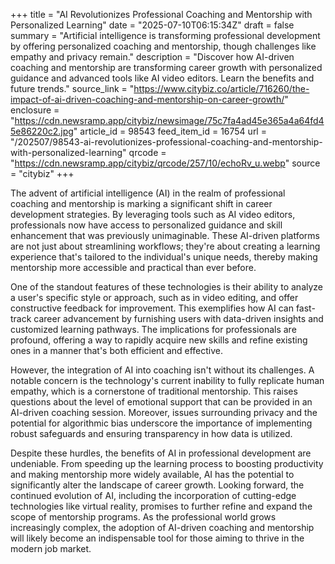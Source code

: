+++
title = "AI Revolutionizes Professional Coaching and Mentorship with Personalized Learning"
date = "2025-07-10T06:15:34Z"
draft = false
summary = "Artificial intelligence is transforming professional development by offering personalized coaching and mentorship, though challenges like empathy and privacy remain."
description = "Discover how AI-driven coaching and mentorship are transforming career growth with personalized guidance and advanced tools like AI video editors. Learn the benefits and future trends."
source_link = "https://www.citybiz.co/article/716260/the-impact-of-ai-driven-coaching-and-mentorship-on-career-growth/"
enclosure = "https://cdn.newsramp.app/citybiz/newsimage/75c7fa4ad45e365a4a64fd45e86220c2.jpg"
article_id = 98543
feed_item_id = 16754
url = "/202507/98543-ai-revolutionizes-professional-coaching-and-mentorship-with-personalized-learning"
qrcode = "https://cdn.newsramp.app/citybiz/qrcode/257/10/echoRv_u.webp"
source = "citybiz"
+++

<p>The advent of artificial intelligence (AI) in the realm of professional coaching and mentorship is marking a significant shift in career development strategies. By leveraging tools such as AI video editors, professionals now have access to personalized guidance and skill enhancement that was previously unimaginable. These AI-driven platforms are not just about streamlining workflows; they're about creating a learning experience that's tailored to the individual's unique needs, thereby making mentorship more accessible and practical than ever before.</p><p>One of the standout features of these technologies is their ability to analyze a user's specific style or approach, such as in video editing, and offer constructive feedback for improvement. This exemplifies how AI can fast-track career advancement by furnishing users with data-driven insights and customized learning pathways. The implications for professionals are profound, offering a way to rapidly acquire new skills and refine existing ones in a manner that's both efficient and effective.</p><p>However, the integration of AI into coaching isn't without its challenges. A notable concern is the technology's current inability to fully replicate human empathy, which is a cornerstone of traditional mentorship. This raises questions about the level of emotional support that can be provided in an AI-driven coaching session. Moreover, issues surrounding privacy and the potential for algorithmic bias underscore the importance of implementing robust safeguards and ensuring transparency in how data is utilized.</p><p>Despite these hurdles, the benefits of AI in professional development are undeniable. From speeding up the learning process to boosting productivity and making mentorship more widely available, AI has the potential to significantly alter the landscape of career growth. Looking forward, the continued evolution of AI, including the incorporation of cutting-edge technologies like virtual reality, promises to further refine and expand the scope of mentorship programs. As the professional world grows increasingly complex, the adoption of AI-driven coaching and mentorship will likely become an indispensable tool for those aiming to thrive in the modern job market.</p>